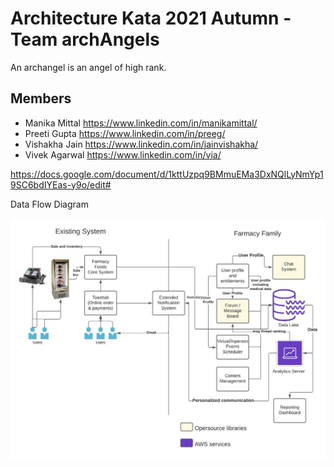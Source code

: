 # Architecture Kata 2021 Autumn - Team archAngels

An archangel is an angel of high rank.
## Members
 * Manika Mittal https://www.linkedin.com/in/manikamittal/
 * Preeti Gupta https://www.linkedin.com/in/preeg/
 * Vishakha Jain https://www.linkedin.com/in/jainvishakha/
 * Vivek Agarwal https://www.linkedin.com/in/via/

https://docs.google.com/document/d/1kttUzpq9BMmuEMa3DxNQlLyNmYp19SC6bdIYEas-y9o/edit#


</h3>Data Flow Diagram</h3>

![alt text](https://github.com/preetiagarwal26/archAngels/blob/main/architecture/Farmacy%20Family.jpeg?raw=true)


